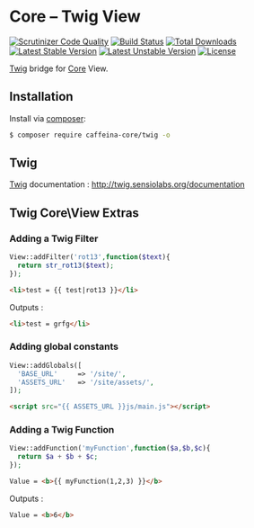 Core – Twig View
====

[![Scrutinizer Code Quality](https://scrutinizer-ci.com/g/caffeina-core/twig/badges/quality-score.png?b=master)](https://scrutinizer-ci.com/g/caffeina-core/twig/?branch=master)
[![Build Status](https://scrutinizer-ci.com/g/caffeina-core/twig/badges/build.png?b=master)](https://scrutinizer-ci.com/g/caffeina-core/twig/build-status/master)
[![Total Downloads](https://poser.pugx.org/caffeina-core/twig/downloads.svg)](https://packagist.org/packages/caffeina-core/twig)
[![Latest Stable Version](https://poser.pugx.org/caffeina-core/twig/v/stable.svg)](https://packagist.org/packages/caffeina-core/twig)
[![Latest Unstable Version](https://poser.pugx.org/caffeina-core/twig/v/unstable.svg)](https://packagist.org/packages/caffeina-core/twig)
[![License](https://poser.pugx.org/caffeina-core/twig/license.svg)](https://packagist.org/packages/caffeina-core/twig)



[Twig](http://twig.sensiolabs.org) bridge for [Core](https://github.com/caffeina-core/core) View.

## Installation

Install via [composer](https://getcomposer.org/download/):

```bash
$ composer require caffeina-core/twig -o
```


## Twig

[Twig](http://twig.sensiolabs.org) documentation : http://twig.sensiolabs.org/documentation

## Twig Core\View Extras

### Adding a Twig Filter

```php
View::addFilter('rot13',function($text){
  return str_rot13($text);
});
```

```html
<li>test = {{ test|rot13 }}</li>
```

Outputs :

```html
<li>test = grfg</li>
```

### Adding global constants

```php
View::addGlobals([
  'BASE_URL'     => '/site/',
  'ASSETS_URL'   => '/site/assets/',
]);
```
```html
<script src="{{ ASSETS_URL }}js/main.js"></script>
```
### Adding a Twig Function

```php
View::addFunction('myFunction',function($a,$b,$c){
  return $a + $b + $c;
});
```

```html
Value = <b>{{ myFunction(1,2,3) }}</b>
```

Outputs :

```html
Value = <b>6</b>
```
